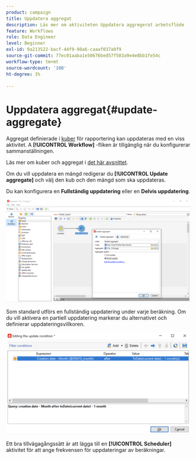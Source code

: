 ```yaml
---
product: campaign
title: Uppdatera aggregat
description: Läs mer om aktiviteten Uppdatera aggregerat arbetsflöde
feature: Workflows
role: Data Engineer
level: Beginner
exl-id: 9a213522-bacf-44f9-98a6-caaaf037a0f9
source-git-commit: 77ec01aaba1e50676bed57f503a9e4e8bb1fe54c
workflow-type: tm+mt
source-wordcount: '108'
ht-degree: 3%

---
```


# Uppdatera aggregat{#update-aggregate}

Aggregat definierade i [kuber](../../v8/reporting/gs-cubes.md) för rapportering kan uppdateras med en viss aktivitet. A **[!UICONTROL Workflow]** -fliken är tillgänglig när du konfigurerar sammanställningen.

Läs mer om kuber och aggregat i [det här avsnittet](../../v8/reporting/customize-cubes.md#calculate-and-use-aggregates).

Om du vill uppdatera en mängd redigerar du **[!UICONTROL Update aggregate]** och välj den kub och den mängd som ska uppdateras.

Du kan konfigurera en **Fullständig uppdatering** eller en **Delvis uppdatering**.

![](assets/update-aggregate-details.png)

Som standard utförs en fullständig uppdatering under varje beräkning. Om du vill aktivera en partiell uppdatering markerar du alternativet och definierar uppdateringsvillkoren.

![](assets/update-aggregate-partial.png)

Ett bra tillvägagångssätt är att lägga till en **[!UICONTROL Scheduler]** aktivitet för att ange frekvensen för uppdateringar av beräkningar.
